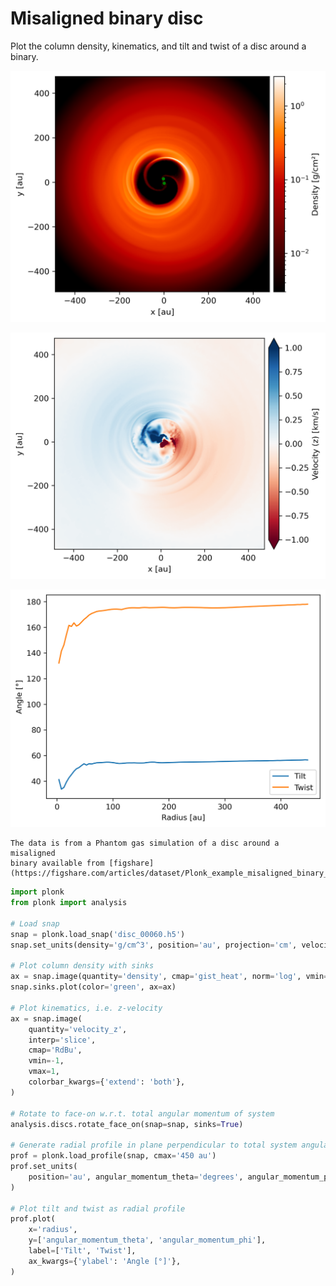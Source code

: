 # Misaligned binary disc

Plot the column density, kinematics, and tilt and twist of a disc around a
binary.

![](../../_static/misaligned_density.png)

![](../../_static/misaligned_kinematics.png)

![](../../_static/misaligned_tilt_twist.png)

```{note}
The data is from a Phantom gas simulation of a disc around a misaligned
binary available from [figshare](https://figshare.com/articles/dataset/Plonk_example_misaligned_binary_disc/12885596).
```

```python
import plonk
from plonk import analysis

# Load snap
snap = plonk.load_snap('disc_00060.h5')
snap.set_units(density='g/cm^3', position='au', projection='cm', velocity='km/s')

# Plot column density with sinks
ax = snap.image(quantity='density', cmap='gist_heat', norm='log', vmin=3e-3)
snap.sinks.plot(color='green', ax=ax)

# Plot kinematics, i.e. z-velocity
ax = snap.image(
    quantity='velocity_z',
    interp='slice',
    cmap='RdBu',
    vmin=-1,
    vmax=1,
    colorbar_kwargs={'extend': 'both'},
)

# Rotate to face-on w.r.t. total angular momentum of system
analysis.discs.rotate_face_on(snap=snap, sinks=True)

# Generate radial profile in plane perpendicular to total system angular momentum
prof = plonk.load_profile(snap, cmax='450 au')
prof.set_units(
    position='au', angular_momentum_theta='degrees', angular_momentum_phi='degrees'
)

# Plot tilt and twist as radial profile
prof.plot(
    x='radius',
    y=['angular_momentum_theta', 'angular_momentum_phi'],
    label=['Tilt', 'Twist'],
    ax_kwargs={'ylabel': 'Angle [°]'},
)
```
